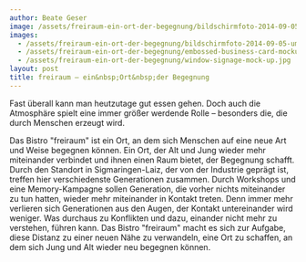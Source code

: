 ```yaml
---
author: Beate Geser
image: /assets/freiraum-ein-ort-der-begegnung/bildschirmfoto-2014-09-05-um-18.28.44-270x300.png
images: 
  - /assets/freiraum-ein-ort-der-begegnung/bildschirmfoto-2014-09-05-um-18.28.44.png
  - /assets/freiraum-ein-ort-der-begegnung/embossed-business-card-mockup.jpg
  - /assets/freiraum-ein-ort-der-begegnung/window-signage-mock-up.jpg
layout: post
title: freiraum – ein&nbsp;Ort&nbsp;der Begegnung
---
```


Fast überall kann man heutzutage gut essen gehen. Doch auch die Atmosphäre spielt eine immer größer werdende Rolle – besonders die, die durch Menschen erzeugt wird.

Das Bistro "freiraum" ist ein Ort, an dem sich Menschen auf eine neue Art und Weise begegnen können. Ein Ort, der Alt und Jung wieder mehr miteinander verbindet und ihnen einen Raum bietet, der Begegnung schafft. Durch den Standort in Sigmaringen-Laiz, der von der Industrie geprägt ist, treffen hier verschiedenste Generationen zusammen.
Durch Workshops und eine Memory-Kampagne sollen Generation, die vorher nichts miteinander zu tun hatten, wieder mehr miteinander in Kontakt treten. Denn immer mehr verlieren sich Generationen aus den Augen, der Kontakt untereinander wird weniger. Was durchaus zu Konflikten und dazu, einander nicht mehr zu verstehen, führen kann. Das Bistro "freiraum" macht es sich zur Aufgabe, diese Distanz zu einer neuen Nähe zu verwandeln, eine Ort zu schaffen, an dem sich Jung und Alt wieder neu begegnen können.